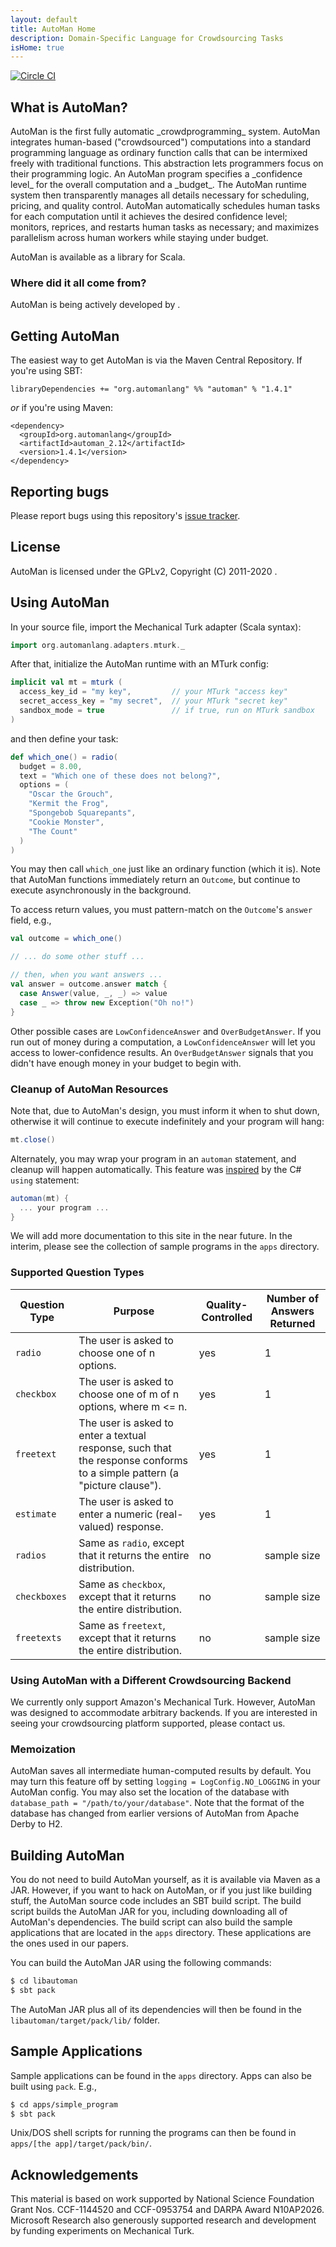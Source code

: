 ```yaml
---
layout: default
title: AutoMan Home
description: Domain-Specific Language for Crowdsourcing Tasks
isHome: true
---
```


[![Circle CI](https://circleci.com/gh/automan-lang/AutoMan.svg?style=shield)](https://circleci.com/gh/automan-lang/AutoMan)

<section class="bs-docs-section">
<h1 id="overview" class="page-header">What is AutoMan?</h1>
</section>
AutoMan is the first fully automatic _crowdprogramming_ system. AutoMan integrates human-based ("crowdsourced") computations into a standard programming language as ordinary function calls that can be intermixed freely with traditional functions. This abstraction lets  programmers focus on their programming logic. An AutoMan program specifies a _confidence level_ for the overall computation and a _budget_. The AutoMan runtime system then transparently manages all details necessary for scheduling, pricing, and quality control. AutoMan automatically schedules human tasks for each computation until it achieves the desired confidence level; monitors, reprices, and restarts human tasks as necessary; and maximizes parallelism across human workers while staying under budget.

AutoMan is available as a library for Scala.

### Where did it all come from?

AutoMan is being actively developed by <ANONYMIZED>.

<section class="bs-docs-section">
  <h1 id="downloading" class="page-header">Getting AutoMan</h1>
</section>

The easiest way to get AutoMan is via the Maven Central Repository.  If you're using SBT:

    libraryDependencies += "org.automanlang" %% "automan" % "1.4.1"

_or_ if you're using Maven:

    <dependency>
      <groupId>org.automanlang</groupId>
      <artifactId>automan_2.12</artifactId>
      <version>1.4.1</version>
    </dependency>


<section class="bs-docs-section">
  <h1 id="bugs" class="page-header">Reporting bugs</h1>
</section>

Please report bugs using this repository's [issue tracker](https://github.com/automan-lang/AutoMan/issues).

<section class="bs-docs-section">
  <h1 id="license" class="page-header">License</h1>
</section>

AutoMan is licensed under the GPLv2, Copyright (C) 2011-2020 <ANONYMOUS>.

<section class="bs-docs-section">
  <h1 id="using_automan" class="page-header">Using AutoMan</h1>
</section>

In your source file, import the Mechanical Turk adapter (Scala syntax):

``` scala
import org.automanlang.adapters.mturk._
```

After that, initialize the AutoMan runtime with an MTurk config:

``` scala
implicit val mt = mturk (
  access_key_id = "my key",         // your MTurk "access key"
  secret_access_key = "my secret",  // your MTurk "secret key" 
  sandbox_mode = true               // if true, run on MTurk sandbox
)
```

and then define your task:

``` scala
def which_one() = radio(
  budget = 8.00,
  text = "Which one of these does not belong?",
  options = (
    "Oscar the Grouch",
    "Kermit the Frog",
    "Spongebob Squarepants",
    "Cookie Monster",
    "The Count"
  )
)
```

You may then call `which_one` just like an ordinary function (which it is).  Note that AutoMan functions immediately return an `Outcome`, but continue to execute asynchronously in the background.

To access return values, you must pattern-match on the `Outcome`'s `answer` field, e.g.,

``` scala
val outcome = which_one()

// ... do some other stuff ...

// then, when you want answers ...
val answer = outcome.answer match {
  case Answer(value, _, _) => value
  case _ => throw new Exception("Oh no!")
}
```

Other possible cases are `LowConfidenceAnswer` and `OverBudgetAnswer`.  If you run out of money during a computation, a `LowConfidenceAnswer` will let you access to lower-confidence results.  An `OverBudgetAnswer` signals that you didn't have enough money in your budget to begin with.

### Cleanup of AutoMan Resources

Note that, due to AutoMan's design, you must inform it when to shut down, otherwise it will continue to execute indefinitely and your program will hang:

``` scala
mt.close()
```

Alternately, you may wrap your program in an `automan` statement, and cleanup will happen automatically.  This feature was [inspired](https://msdn.microsoft.com/en-us/library/vstudio/yh598w02%28v=vs.100%29.aspx) by the C# `using` statement:

``` scala
automan(mt) {
  ... your program ...
}
```

We will add more documentation to this site in the near future.  In the interim, please see the collection of sample programs in the `apps`
directory.

### Supported Question Types

|Question Type|Purpose|Quality-Controlled|Number of Answers Returned|
| --- | --- | --- | --- |
| `radio` | The user is asked to choose one of n options.|yes|1|
| `checkbox` | The user is asked to choose one of m of n options, where m <= n. |yes|1|
| `freetext` | The user is asked to enter a textual response, such that the response conforms to a simple pattern (a "picture clause"). |yes|1|
| `estimate` | The user is asked to enter a numeric (real-valued) response. |yes|1|
| `radios` | Same as `radio`, except that it returns the entire distribution. |no|sample size|
| `checkboxes` | Same as `checkbox`, except that it returns the entire distribution. |no|sample size|
| `freetexts` | Same as `freetext`, except that it returns the entire distribution. |no|sample size|

### Using AutoMan with a Different Crowdsourcing Backend

We currently only support Amazon's Mechanical Turk.  However, AutoMan
was designed to accommodate arbitrary backends.  If you are interested
in seeing your crowdsourcing platform supported, please contact us.

### Memoization

AutoMan saves all intermediate human-computed results by default.  You may turn this feature off by setting `logging = LogConfig.NO_LOGGING` in your AutoMan config.  You may also set the location of the database with `database_path = "/path/to/your/database"`.  Note that the format of the database has changed from earlier versions of AutoMan from Apache Derby to H2.

<section class="bs-docs-section">
  <h1 id="building_automan" class="page-header">Building AutoMan</h1>
</section>

You do not need to build AutoMan yourself, as it is available via Maven as a JAR.  However, if you want to hack on AutoMan, or if you just like building stuff, the AutoMan source code includes an SBT build script.  The build script builds the AutoMan JAR for you, including downloading all of AutoMan's dependencies.  The build script can also build the sample applications that are located in the `apps` directory.  These applications are the ones used in our papers.

You can build the AutoMan JAR using the following commands:

``` bash
$ cd libautoman
$ sbt pack
```

The AutoMan JAR plus all of its dependencies will then be found in the
`libautoman/target/pack/lib/` folder.

<section class="bs-docs-section">
  <h1 id="sample_apps" class="page-header">Sample Applications</h1>
</section>

Sample applications can be found in the `apps` directory.  Apps can also be built using `pack`.  E.g.,

``` bash
$ cd apps/simple_program
$ sbt pack
```

Unix/DOS shell scripts for running the programs can then be found in `apps/[the app]/target/pack/bin/`.

<section class="bs-docs-section">
  <h1 id="acknowledgements" class="page-header">Acknowledgements</h1>
</section>

This material is based on work supported by National Science Foundation Grant Nos. CCF-1144520 and CCF-0953754 and DARPA Award N10AP2026.  Microsoft Research also generously supported research and development by funding experiments on Mechanical Turk.
